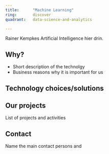 ```yaml
---
title:      "Machine Learning"
ring:       discover
quadrant:   data-science-and-analytics

---
```


Rainer Kempkes
Artificial Intelligence hier drin.

## Why?
- Short description of the technolgy 
- Business reasons why it is important for us

## Technology choices/solutions


## Our projects 
List of projects and activities


## Contact
Name the main contact persons and 

